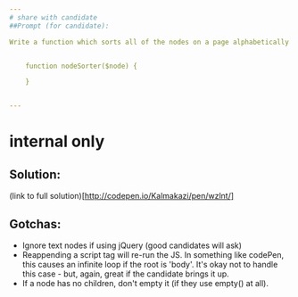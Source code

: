 ```yaml
---
# share with candidate
##Prompt (for candidate):

Write a function which sorts all of the nodes on a page alphabetically by tag name. If a node has children, its children should be similarly sorted. So, if a node has 2 children, a div then an anchor, after sorting the order should be anchor then div.


    function nodeSorter($node) {

    }


---
```


# internal only

## Solution:
(link to full solution)[http://codepen.io/Kalmakazi/pen/wzlnt/]

## Gotchas:
- Ignore text nodes if using jQuery (good candidates will ask)
- Reappending a script tag will re-run the JS. In something like codePen, this causes an infinite loop if the root is 'body'. It's okay not to handle this case - but, again, great if the candidate brings it up.
- If a node has no children, don't empty it (if they use empty() at all).
